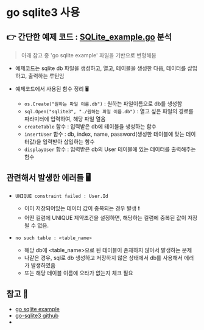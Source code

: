 # go sqlite3 사용


## 👉 간단한 예제 코드 : [SQLite_example.go](https://github.com/sujiny-tech/TIL/blob/main/programming/Golang/go-sqlite3/SQLite_example.go) 분석
> 아래 참고 중 'go sqlite example' 파일을 기반으로 변형해봄

+ 예제코드는 sqlite db 파일을 생성하고, 열고, 테이블을 생성한 다음, 데이터를 삽입하고, 출력하는 루틴임   

+ 예제코드에서 사용된 함수 정리 🖥
   + `os.Create("원하는 파일 이름.db")` : 원하는 파일이름으로 db를 생성함
   + `sql.Open("sqlite3", "./원하는 파일 이름.db")` : 열고 싶은 파일의 경로를 파라미터에 입력하여, 해당 파일 열음
   + `createTable` 함수 : 입력받은 db에 테이블을 생성하는 함수
   + `insertUser` 함수 : db, index, name, password(생성한 테이블에 맞는 데이터값)을 입력받아 삽입하는 함수
   + `displayUser` 함수 : 입력받은 db의 User 테이블에 있는 데이터를 출력해주는 함수

## 관련해서 발생한 에러들 🖥
+ `UNIQUE constraint failed : User.Id`
   + 이미 저장되어있는 데이터 값이 중복되는 경우 발생 ❗
   + 어떤 컬럼에 UNIQUE 제약조건을 설정하면, 해당하는 컬럼에 중복된 값이 저장될 수 없음.

+ `no such table : <table_name>`
   + 해당 db에 <table_name>으로 된 테이블이 존재하지 않아서 발생하는 문제
   + 나같은 경우, sql로 db 생성하고 저장하지 않은 상태에서 db를 사용해서 에러가 발생하였음
   + 또는 해당 테이블 이름에 오타가 없는지 체크 필요


## 참고 💫
+ [go sqlite example](https://www.codeproject.com/Articles/5261771/Golang-SQLite-Simple-Example)
+ [go-sqlite3 github](https://github.com/mattn/go-sqlite3)   
+ 
